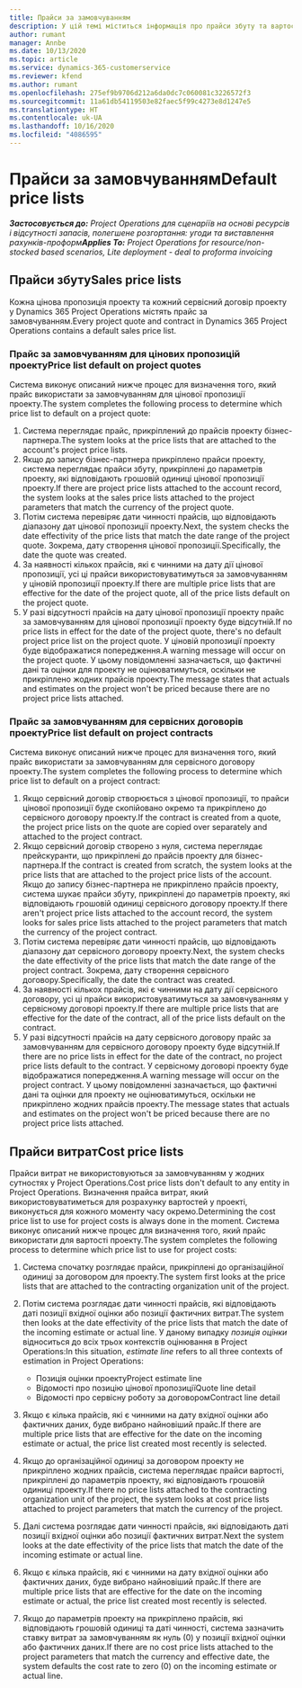 ```yaml
---
title: Прайси за замовчуванням
description: У цій темі міститься інформація про прайси збуту та вартості у Project Operations.
author: rumant
manager: Annbe
ms.date: 10/13/2020
ms.topic: article
ms.service: dynamics-365-customerservice
ms.reviewer: kfend
ms.author: rumant
ms.openlocfilehash: 275ef9b9706d212a6da0dc7c060081c3226572f3
ms.sourcegitcommit: 11a61db54119503e82faec5f99c4273e8d1247e5
ms.translationtype: HT
ms.contentlocale: uk-UA
ms.lasthandoff: 10/16/2020
ms.locfileid: "4086595"
---
```

# <a name="default-price-lists"></a><span data-ttu-id="2acda-103">Прайси за замовчуванням</span><span class="sxs-lookup"><span data-stu-id="2acda-103">Default price lists</span></span>

<span data-ttu-id="2acda-104">_**Застосовується до:** Project Operations для сценаріїв на основі ресурсів і відсутності запасів, полегшене розгортання: угоди та виставлення рахунків-проформ_</span><span class="sxs-lookup"><span data-stu-id="2acda-104">_**Applies To:** Project Operations for resource/non-stocked based scenarios, Lite deployment - deal to proforma invoicing_</span></span>

## <a name="sales-price-lists"></a><span data-ttu-id="2acda-105">Прайси збуту</span><span class="sxs-lookup"><span data-stu-id="2acda-105">Sales price lists</span></span>

<span data-ttu-id="2acda-106">Кожна цінова пропозиція проекту та кожний сервісний договір проекту у Dynamics 365 Project Operations містять прайс за замовчуванням.</span><span class="sxs-lookup"><span data-stu-id="2acda-106">Every project quote and contract in Dynamics 365 Project Operations contains a default sales price list.</span></span> 

### <a name="price-list-default-on-project-quotes"></a><span data-ttu-id="2acda-107">Прайс за замовчуванням для цінових пропозицій проекту</span><span class="sxs-lookup"><span data-stu-id="2acda-107">Price list default on project quotes</span></span>
<span data-ttu-id="2acda-108">Система виконує описаний нижче процес для визначення того, який прайс використати за замовчуванням для цінової пропозиції проекту.</span><span class="sxs-lookup"><span data-stu-id="2acda-108">The system completes the following process to determine which price list to default on a project quote:</span></span>

1. <span data-ttu-id="2acda-109">Система переглядає прайс, прикріплений до прайсів проекту бізнес-партнера.</span><span class="sxs-lookup"><span data-stu-id="2acda-109">The system looks at the price lists that are attached to the account's project price lists.</span></span> 
2. <span data-ttu-id="2acda-110">Якщо до запису бізнес-партнера прикріплено прайси проекту, система переглядає прайси збуту, прикріплені до параметрів проекту, які відповідають грошовій одиниці цінової пропозиції проекту.</span><span class="sxs-lookup"><span data-stu-id="2acda-110">If there are project price lists attached to the account record, the system looks at the sales price lists attached to the project parameters that match the currency of the project quote.</span></span>
3. <span data-ttu-id="2acda-111">Потім система перевіряє дати чинності прайсів, що відповідають діапазону дат цінової пропозиції проекту.</span><span class="sxs-lookup"><span data-stu-id="2acda-111">Next, the system checks the date effectivity of the price lists that match the date range of the project quote.</span></span> <span data-ttu-id="2acda-112">Зокрема, дату створення цінової пропозиції.</span><span class="sxs-lookup"><span data-stu-id="2acda-112">Specifically, the date the quote was created.</span></span>
4. <span data-ttu-id="2acda-113">За наявності кількох прайсів, які є чинними на дату дії цінової пропозиції, усі ці прайси використовуватимуться за замовчуванням у ціновій пропозиції проекту.</span><span class="sxs-lookup"><span data-stu-id="2acda-113">If there are multiple price lists that are effective for the date of the project quote, all of the price lists default on the project quote.</span></span>
5. <span data-ttu-id="2acda-114">У разі відсутності прайсів на дату цінової пропозиції проекту прайс за замовчуванням для цінової пропозиції проекту буде відсутній.</span><span class="sxs-lookup"><span data-stu-id="2acda-114">If no price lists in effect for the date of the project quote, there's no default project price list on the project quote.</span></span> <span data-ttu-id="2acda-115">У ціновій пропозиції проекту буде відображатися попередження.</span><span class="sxs-lookup"><span data-stu-id="2acda-115">A warning message will occur on the project quote.</span></span> <span data-ttu-id="2acda-116">У цьому повідомленні зазначається, що фактичні дані та оцінки для проекту не оцінюватимуться, оскільки не прикріплено жодних прайсів проекту.</span><span class="sxs-lookup"><span data-stu-id="2acda-116">The message states that actuals and estimates on the project won't be priced because there are no project price lists attached.</span></span>

### <a name="price-list-default-on-project-contracts"></a><span data-ttu-id="2acda-117">Прайс за замовчуванням для сервісних договорів проекту</span><span class="sxs-lookup"><span data-stu-id="2acda-117">Price list default on project contracts</span></span> 
<span data-ttu-id="2acda-118">Система виконує описаний нижче процес для визначення того, який прайс використати за замовчуванням для сервісного договору проекту.</span><span class="sxs-lookup"><span data-stu-id="2acda-118">The system completes the following process to determine which price list to default on a project contract:</span></span>

1. <span data-ttu-id="2acda-119">Якщо сервісний договір створюється з цінової пропозиції, то прайси цінової пропозиції буде скопійовано окремо та прикріплено до сервісного договору проекту.</span><span class="sxs-lookup"><span data-stu-id="2acda-119">If the contract is created from a quote, the project price lists on the quote are copied over separately and attached to the project contract.</span></span>
2. <span data-ttu-id="2acda-120">Якщо сервісний договір створено з нуля, система переглядає прейскуранти, що прикріплені до прайсів проекту для бізнес-партнера.</span><span class="sxs-lookup"><span data-stu-id="2acda-120">If the contract is created from scratch, the system looks at the price lists that are attached to the project price lists of the account.</span></span> <span data-ttu-id="2acda-121">Якщо до запису бізнес-партнера не прикріплено прайсів проекту, система шукає прайси збуту, прикріплені до параметрів проекту, які відповідають грошовій одиниці сервісного договору проекту.</span><span class="sxs-lookup"><span data-stu-id="2acda-121">If there aren't project price lists attached to the account record, the system looks for sales price lists attached to the project parameters that match the currency of the project contract.</span></span>
4. <span data-ttu-id="2acda-122">Потім система перевіряє дати чинності прайсів, що відповідають діапазону дат сервісного договору проекту.</span><span class="sxs-lookup"><span data-stu-id="2acda-122">Next, the system checks the date effectivity of the price lists that match the date range of the project contract.</span></span> <span data-ttu-id="2acda-123">Зокрема, дату створення сервісного договору.</span><span class="sxs-lookup"><span data-stu-id="2acda-123">Specifically, the date the contract was created.</span></span>
5. <span data-ttu-id="2acda-124">За наявності кількох прайсів, які є чинними на дату дії сервісного договору, усі ці прайси використовуватимуться за замовчуванням у сервісному договорі проекту.</span><span class="sxs-lookup"><span data-stu-id="2acda-124">If there are multiple price lists that are effective for the date of the contract, all of the price lists default on the contract.</span></span>
6. <span data-ttu-id="2acda-125">У разі відсутності прайсів на дату сервісного договору прайс за замовчуванням для сервісного договору проекту буде відсутній.</span><span class="sxs-lookup"><span data-stu-id="2acda-125">If there are no price lists in effect for the date of the contract, no project price lists default to the contract.</span></span> <span data-ttu-id="2acda-126">У сервісному договорі проекту буде відображатися попередження.</span><span class="sxs-lookup"><span data-stu-id="2acda-126">A warning message will occur on the project contract.</span></span> <span data-ttu-id="2acda-127">У цьому повідомленні зазначається, що фактичні дані та оцінки для проекту не оцінюватимуться, оскільки не прикріплено жодних прайсів проекту.</span><span class="sxs-lookup"><span data-stu-id="2acda-127">The message states that actuals and estimates on the project won't be priced because there are no project price lists attached.</span></span>

## <a name="cost-price-lists"></a><span data-ttu-id="2acda-128">Прайси витрат</span><span class="sxs-lookup"><span data-stu-id="2acda-128">Cost price lists</span></span>

<span data-ttu-id="2acda-129">Прайси витрат не використовуються за замовчуванням у жодних сутностях у Project Operations.</span><span class="sxs-lookup"><span data-stu-id="2acda-129">Cost price lists don't default to any entity in Project Operations.</span></span> <span data-ttu-id="2acda-130">Визначення прайса витрат, який використовуватиметься для розрахунку вартостей у проекті, виконується для кожного моменту часу окремо.</span><span class="sxs-lookup"><span data-stu-id="2acda-130">Determining the cost price list to use for project costs is always done in the moment.</span></span> <span data-ttu-id="2acda-131">Система виконує описаний нижче процес для визначення того, який прайс використати для вартості проекту.</span><span class="sxs-lookup"><span data-stu-id="2acda-131">The system completes the following process to determine which price list to use for project costs:</span></span>

1. <span data-ttu-id="2acda-132">Система спочатку розглядає прайси, прикріплені до організаційної одиниці за договором для проекту.</span><span class="sxs-lookup"><span data-stu-id="2acda-132">The system first looks at the price lists that are attached to the contracting organization unit of the project.</span></span>
2. <span data-ttu-id="2acda-133">Потім система розглядає дати чинності прайсів, які відповідають даті позиції вхідної оцінки або позиції фактичних витрат.</span><span class="sxs-lookup"><span data-stu-id="2acda-133">The system then looks at the date effectivity of the price lists that match the date of the incoming estimate or actual line.</span></span> <span data-ttu-id="2acda-134">У даному випадку *позиція оцінки* відноситься до всіх трьох контекстів оцінювання в Project Operations:</span><span class="sxs-lookup"><span data-stu-id="2acda-134">In this situation, *estimate line* refers to all three contexts of estimation in Project Operations:</span></span>

    - <span data-ttu-id="2acda-135">Позиція оцінки проекту</span><span class="sxs-lookup"><span data-stu-id="2acda-135">Project estimate line</span></span>
    - <span data-ttu-id="2acda-136">Відомості про позицію цінової пропозиції</span><span class="sxs-lookup"><span data-stu-id="2acda-136">Quote line detail</span></span>
    - <span data-ttu-id="2acda-137">Відомості про сервісну роботу за договором</span><span class="sxs-lookup"><span data-stu-id="2acda-137">Contract line detail</span></span>
  
3. <span data-ttu-id="2acda-138">Якщо є кілька прайсів, які є чинними на дату вхідної оцінки або фактичних даних, буде вибрано найновіший прайс.</span><span class="sxs-lookup"><span data-stu-id="2acda-138">If there are multiple price lists that are effective for the date on the incoming estimate or actual, the price list created most recently is selected.</span></span>
4. <span data-ttu-id="2acda-139">Якщо до організаційної одиниці за договором проекту не прикріплено жодних прайсів, система переглядає прайси вартості, прикріплені до параметрів проекту, які відповідають грошовій одиниці проекту.</span><span class="sxs-lookup"><span data-stu-id="2acda-139">If there no price lists attached to the contracting organization unit of the project, the system looks at cost price lists attached to project parameters that match the currency of the project.</span></span>
5. <span data-ttu-id="2acda-140">Далі система розглядає дати чинності прайсів, які відповідають даті позиції вхідної оцінки або позиції фактичних витрат.</span><span class="sxs-lookup"><span data-stu-id="2acda-140">Next the system looks at the date effectivity of the price lists that match the date of the incoming estimate or actual line.</span></span> 
6. <span data-ttu-id="2acda-141">Якщо є кілька прайсів, які є чинними на дату вхідної оцінки або фактичних даних, буде вибрано найновіший прайс.</span><span class="sxs-lookup"><span data-stu-id="2acda-141">If there are multiple price lists that are effective for the date on the incoming estimate or actual, the price list created most recently is selected.</span></span>
7. <span data-ttu-id="2acda-142">Якщо до параметрів проекту на прикріплено прайсів, які відповідають грошовій одиниці та даті чинності, система зазначить ставку витрат за замовчуванням як нуль (0) у позиції вхідної оцінки або фактичних даних.</span><span class="sxs-lookup"><span data-stu-id="2acda-142">If there are no cost price lists attached to the project parameters that match the currency and effective date, the system defaults the cost rate to zero (0) on the incoming estimate or actual line.</span></span>
